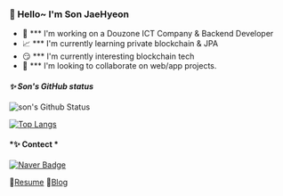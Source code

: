 ### 🔆 Hello~ I'm Son JaeHyeon

- 🌊  *** I'm working on a Douzone ICT Company & Backend Developer
- 📈  *** I'm currently learning private blockchain & JPA
- 😏  *** I'm currently interesting blockchain tech
- 👯  *** I'm looking to collaborate on web/app projects.

#### *✨ Son's GitHub status*
![son's Github Status](https://github-readme-stats.vercel.app/api?username=sjh9391985&bg_color=30,e96443,904e95&title_color=fff&text_color=fff)  

[![Top Langs](https://github-readme-stats.vercel.app/api/top-langs/?username=sjh9391985&layout=compact&bg_color=30,e96443,904e95&title_color=fff&text_color=fff)](https://github.com/sjh9391985/github-readme-stats) 


#### *✨ Contect *
[![Naver Badge](https://img.shields.io/badge/Gmail-d14836?style=flat-square&logo=Gmail&logoColor=white&link=mailto:sjh9391985@gmail.com)](mailto:sjh9391985@gmail.com)


📃[Resume](https://sjh9391985.github.io/)
📘[Blog](https://sjh9391985.tistory.com/)



<!-- ⭐️ From [@sjh9391985](https://github.com/sjh9391985)
 -->
